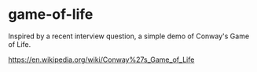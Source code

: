 # game-of-life

Inspired by a recent interview question, a simple demo of Conway's Game of Life.

https://en.wikipedia.org/wiki/Conway%27s_Game_of_Life